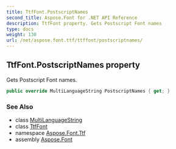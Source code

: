 ```yaml
---
title: TtfFont.PostscriptNames
second_title: Aspose.Font for .NET API Reference
description: TtfFont property. Gets Postscript Font names
type: docs
weight: 130
url: /net/aspose.font.ttf/ttffont/postscriptnames/
---
```

## TtfFont.PostscriptNames property

Gets Postscript Font names.

```csharp
public override MultiLanguageString PostscriptNames { get; }
```

### See Also

* class [MultiLanguageString](../../../aspose.font/multilanguagestring/)
* class [TtfFont](../)
* namespace [Aspose.Font.Ttf](../../../aspose.font.ttf/)
* assembly [Aspose.Font](../../../)


